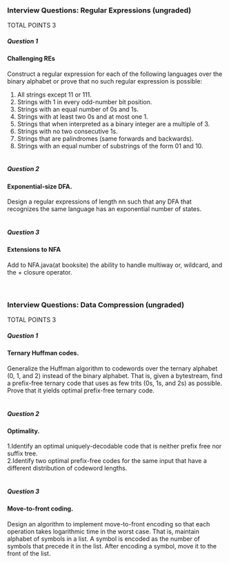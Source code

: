 ### Interview Questions: Regular Expressions (ungraded)
TOTAL POINTS 3
##### Question 1
#### Challenging REs <br />
 Construct a regular expression for each of the following languages over the binary alphabet or prove that no such regular expression is possible:<br />

1. All strings except 11 or 111.<br />
2. Strings with 1 in every odd-number bit position.<br />
3. Strings with an equal number of 0s and 1s.<br />
4. Strings with at least two 0s and at most one 1.<br />
5. Strings that when interpreted as a binary integer are a multiple of 3.<br />
6. Strings with no two consecutive 1s.<br />
7. Strings that are palindromes (same forwards and backwards).<br />
8. Strings with an equal number of substrings of the form 01 and 10. <br /><br />

##### Question 2
#### Exponential-size DFA. <br />
Design a regular expressions of length nn such that any DFA that recognizes the same language has an exponential number of states.<br /><br />

##### Question 3
#### Extensions to NFA <br />
Add to NFA.java(at booksite) the ability to handle multiway or, wildcard, and the + closure operator.<br /><br /><br />


### Interview Questions: Data Compression (ungraded)
TOTAL POINTS 3
##### Question 1
#### Ternary Huffman codes. <br />
Generalize the Huffman algorithm to codewords over the ternary alphabet (0, 1, and 2) instead of the binary alphabet. That is, given a bytestream, find a prefix-free ternary code that uses as few trits (0s, 1s, and 2s) as possible. Prove that it yields optimal prefix-free ternary code. <br /><br />

##### Question 2
#### Optimality. <br />
 1.Identify an optimal uniquely-decodable code that is neither prefix free nor suffix tree.<br />
 2.Identify two optimal prefix-free codes for the same input that have a different distribution of codeword lengths. <br /><br />
 
##### Question 3
#### Move-to-front coding. <br />
 Design an algorithm to implement move-to-front encoding so that each operation takes logarithmic time in the worst case. That is, maintain alphabet of symbols in a list. A symbol is encoded as the number of symbols that precede it in the list. After encoding a symbol, move it to the front of the list.
